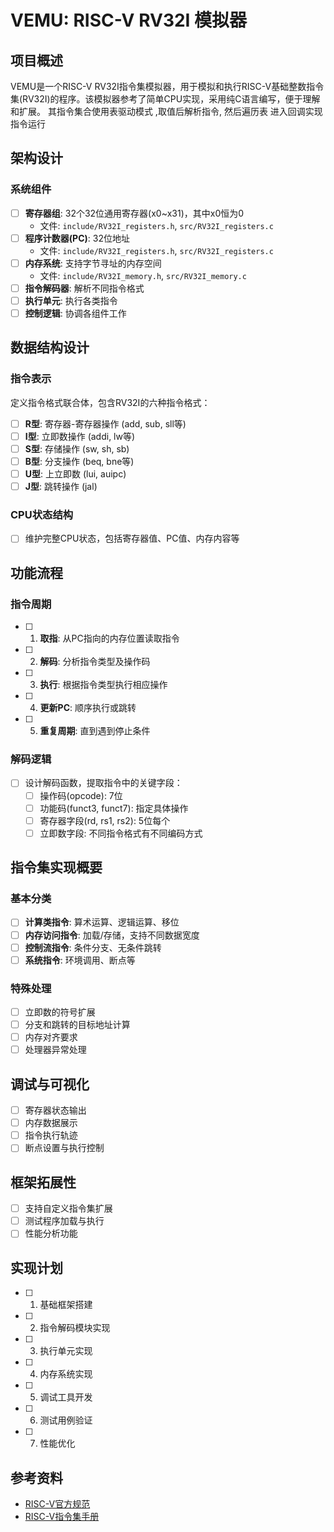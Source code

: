# VEMU: RISC-V RV32I 模拟器

## 项目概述

VEMU是一个RISC-V RV32I指令集模拟器，用于模拟和执行RISC-V基础整数指令集(RV32I)的程序。该模拟器参考了简单CPU实现，采用纯C语言编写，便于理解和扩展。
其指令集合使用表驱动模式 ,取值后解析指令, 然后遍历表 进入回调实现指令运行
## 架构设计

### 系统组件
- [ ] **寄存器组**: 32个32位通用寄存器(x0~x31)，其中x0恒为0
  - 文件: `include/RV32I_registers.h`, `src/RV32I_registers.c`
- [ ] **程序计数器(PC)**: 32位地址
  - 文件: `include/RV32I_registers.h`, `src/RV32I_registers.c`
- [ ] **内存系统**: 支持字节寻址的内存空间
  - 文件: `include/RV32I_memory.h`, `src/RV32I_memory.c`
- [ ] **指令解码器**: 解析不同指令格式
- [ ] **执行单元**: 执行各类指令
- [ ] **控制逻辑**: 协调各组件工作

## 数据结构设计

### 指令表示
定义指令格式联合体，包含RV32I的六种指令格式：
- [ ] **R型**: 寄存器-寄存器操作 (add, sub, sll等)
- [ ] **I型**: 立即数操作 (addi, lw等)
- [ ] **S型**: 存储操作 (sw, sh, sb)
- [ ] **B型**: 分支操作 (beq, bne等)
- [ ] **U型**: 上立即数 (lui, auipc)
- [ ] **J型**: 跳转操作 (jal)

### CPU状态结构
- [ ] 维护完整CPU状态，包括寄存器值、PC值、内存内容等

## 功能流程

### 指令周期
- [ ] 1. **取指**: 从PC指向的内存位置读取指令
- [ ] 2. **解码**: 分析指令类型及操作码
- [ ] 3. **执行**: 根据指令类型执行相应操作
- [ ] 4. **更新PC**: 顺序执行或跳转
- [ ] 5. **重复周期**: 直到遇到停止条件

### 解码逻辑
- [ ] 设计解码函数，提取指令中的关键字段：
  - [ ] 操作码(opcode): 7位
  - [ ] 功能码(funct3, funct7): 指定具体操作
  - [ ] 寄存器字段(rd, rs1, rs2): 5位每个
  - [ ] 立即数字段: 不同指令格式有不同编码方式

## 指令集实现概要

### 基本分类
- [ ] **计算类指令**: 算术运算、逻辑运算、移位
- [ ] **内存访问指令**: 加载/存储，支持不同数据宽度
- [ ] **控制流指令**: 条件分支、无条件跳转
- [ ] **系统指令**: 环境调用、断点等

### 特殊处理
- [ ] 立即数的符号扩展
- [ ] 分支和跳转的目标地址计算
- [ ] 内存对齐要求
- [ ] 处理器异常处理

## 调试与可视化

- [ ] 寄存器状态输出
- [ ] 内存数据展示
- [ ] 指令执行轨迹
- [ ] 断点设置与执行控制

## 框架拓展性

- [ ] 支持自定义指令集扩展
- [ ] 测试程序加载与执行
- [ ] 性能分析功能

## 实现计划

- [ ] 1. 基础框架搭建
- [ ] 2. 指令解码模块实现
- [ ] 3. 执行单元实现
- [ ] 4. 内存系统实现
- [ ] 5. 调试工具开发
- [ ] 6. 测试用例验证
- [ ] 7. 性能优化

## 参考资料

- [RISC-V官方规范](https://riscv.org/technical/specifications/)
- [RISC-V指令集手册](https://github.com/riscv/riscv-isa-manual)